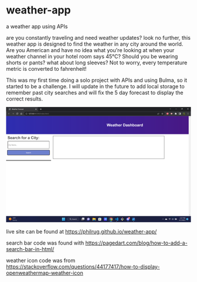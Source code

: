 # weather-app
a weather app using APIs

are you constantly traveling and need weather updates? look no further, this weather app is designed to find the weather in any city around the world. Are you American and have no idea what you're looking at when your weather channel in your hotel room says 45°C? Should you be wearing shorts or pants? what about long sleeves? Not to worry, every temperature metric is converted to fahrenheit!

This was my first time doing a solo project with APIs and using Bulma, so it started to be a challenge. I will update in the future to add local storage to remember past city searches and will fix the 5 day forecast to display the correct results.

![homepage](assets/img/homepage.png)

live site can be found at https://philrug.github.io/weather-app/

search bar code was found with https://pagedart.com/blog/how-to-add-a-search-bar-in-html/

weather icon code was from https://stackoverflow.com/questions/44177417/how-to-display-openweathermap-weather-icon